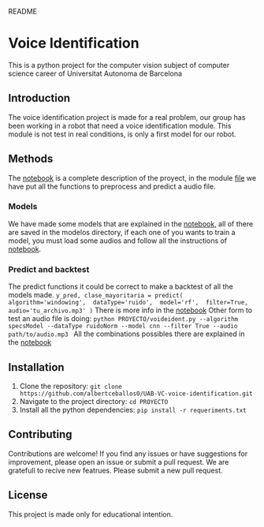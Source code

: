README
# Voice Identification

This is a python project for the computer vision subject of computer science career of Universitat Autonoma de Barcelona

## Introduction

The voice identification project is made for a real problem, our group has been working in a robot that need a voice identification module.
This module is not test in real conditions, is only a first model for our robot.

## Methods

The [notebook](PROYECTOS/main.ipynb) is a complete description of the proyect, in the module [file](PROYECTOS/voiceindent.py) we have put all the functions to preprocess and predict a audio file.

### Models

We have made some models that are explained in the [notebook](PROYECTOS/main.ipynb), all of there are saved in the modelos directory, if each one of you wants to train a model, you must load some audios and follow all the instructions of [notebook](PROYECTOS/main.ipynb).

### Predict and backtest

The predict functions it could be correct to make a backtest of all the models made. 
`y_pred, clase_mayoritaria = predict(
    algorithm='windowing', 
    dataType='ruido', 
    model='rf', 
    filter=True, 
    audio='tu_archivo.mp3'
)`
There is more info in the [notebook](PROYECTOS/main.ipynb)
Other form to test an audio file is doing: 
`python PROYECTO/voideident.py --algorithm specsModel --dataType ruidoNorm --model cnn --filter True --audio path/to/audio.mp3
`
All the combinations possibles there are explained in the [notebook](PROYECTOS/main.ipynb)


## Installation

1. Clone the repository: `git clone https://github.com/albertceballos0/UAB-VC-voice-identification.git`
2. Navigate to the project directory: `cd PROYECTO`
3. Install all the python dependencies: `pip install -r requeriments.txt`


## Contributing

Contributions are welcome! If you find any issues or have suggestions for improvement, please open an issue or submit a pull request.
We are gratefull to recive new featrues. Please submit a new pull request.

## License

This project is made only for educational intention.

